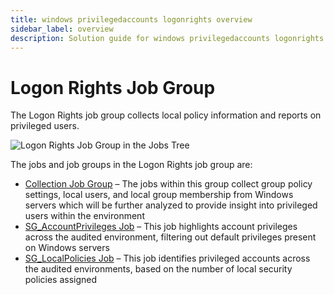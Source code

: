 ```yaml
---
title: windows privilegedaccounts logonrights overview
sidebar_label: overview
description: Solution guide for windows privilegedaccounts logonrights overview including implementation steps, configuration, and best practices.
---
```


# Logon Rights Job Group

The Logon Rights job group collects local policy information and reports on privileged users.

![Logon Rights Job Group in the Jobs Tree](/img/versioned_docs/accessanalyzer_11.6/accessanalyzer/admin/hostmanagement/jobstree.webp)

The jobs and job groups in the Logon Rights job group are:

- [Collection Job Group](/docs/accessanalyzer/11.6/accessanalyzer/solutions/windows/privilegedaccounts/logonrights/collection/overview.md)
  – The jobs within this group collect group policy settings, local users, and local group
  membership from Windows servers which will be further analyzed to provide insight into privileged
  users within the environment
- [SG_AccountPrivileges Job](/docs/accessanalyzer/11.6/accessanalyzer/solutions/windows/privilegedaccounts/logonrights/sg_accountprivileges.md)
  – This job highlights account privileges across the audited environment, filtering out default
  privileges present on Windows servers
- [SG_LocalPolicies Job](/docs/accessanalyzer/11.6/accessanalyzer/solutions/windows/privilegedaccounts/logonrights/sg_localpolicies.md)
  – This job identifies privileged accounts across the audited environments, based on the number of
  local security policies assigned
